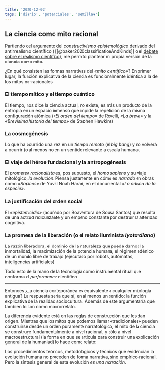 ```yaml
---
title: '2020-12-02'
tags: ['diario', 'potenciales', 'semilla❦']
---
```


## La ciencia como mito racional

Partiendo del argumento del *constructivismo epistemológico* derivado del antirrealismo científico ( [[@baker2020classificationAndKinds]] o el [debate sobre el realismo científico](https://plato.stanford.edu/entries/scientific-realism/#AntiFoilForScieReal)), me permito plantear mi propia versión de la ciencia como mito.

¿En qué consisten las formas narrativas del *«mito científico»*? En primer lugar, la función explicativa de la ciencia es funcionalmente idéntica a la de los mitos no-racionales

### El tiempo mítico y el tiempo cuántico

El tiempo, nos dice la ciencia actual, no existe, es más un producto de la entropía en un espacio inmenso que impide la repetición de la misma configuración atómica (*«El orden del tiempo»* de Rovelli, *«La breve»* y la *«Brevísima historia del tiempo»* de Stephen Hawkins)

### La cosmogénesis

Lo que ha ocurrido una vez en un *tiempo remoto* (el *big bang*) y no volverá a ocurrir (o al menos no en un sentido relevante a escala humana).

### El viaje del héroe fundacional y la antropogénesis

El *prometeo racionalista* es, pos supuesto, el *homo sapiens* y su viaje mitológico, *la evolución*. Piensa justamente en cómo es *narrado* en obras como *«Sapiens»* de Yuval Noah Harari, en el documental *«La odisea de la especie»*.

### La justificación del orden social

El *«epistemicidio»* (acuñado por Boaventura de Sousa Santos) que resulta de una actitud ridiculizante y un empeño constante por destruir la alteridad cognitiva.

### La promesa de la liberación (o el relato iluminista  *lyotardiano*)

La razón liberadora, el dominio de la naturaleza que puede darnos la inmortalidad, la maximización de la potencia humana, el régimen edénico de un mundo libre de trabajo (ejecutado por robots, autómatas, inteligencias artificiales).

Todo esto de la mano de la tecnología como instrumental ritual que conforma el *performance* científico.

---
Entonces ¿La ciencia conteporánea es equivalente a cualquier mitología antigua? La respuesta sería que sí, en al menos un sentido: la función explicativa de la realidad sociocultural. Además de este argumentaría que tambien lo son como macrorrelato.

La diferencia evidente está en las reglas de construcción que les dan origen. Mientras que los mitos que podemos llamar «tradicionales» pueden construirse desde un orden puramente narratológico, el mito de la ciencia se construye  fundamentalmente a nivel racional, y sólo a nivel macroestructural (la forma en que se articula para construir una explicación general de la humaniad) lo hace como relato:

Los procedimientos teóricos, metodológicos y técnicos que evidencian la evolución humana no proceden de forma narrativa, sino empírico-racional. Pero la síntesis general de esta evolución *es una narración*.

